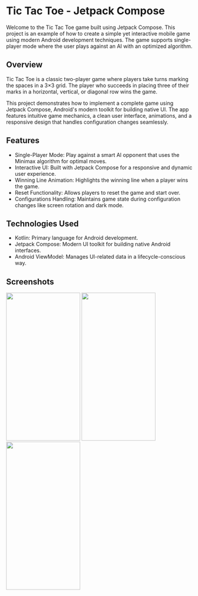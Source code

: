 # Tic Tac Toe - Jetpack Compose
Welcome to the Tic Tac Toe game built using Jetpack Compose. This project is an example of how to create a simple yet interactive mobile game using modern Android development techniques. The game supports single-player mode where the user plays against an AI with an optimized algorithm.

## Overview
Tic Tac Toe is a classic two-player game where players take turns marking the spaces in a 3×3 grid. The player who succeeds in placing three of their marks in a horizontal, vertical, or diagonal row wins the game.

This project demonstrates how to implement a complete game using Jetpack Compose, Android's modern toolkit for building native UI. The app features intuitive game mechanics, a clean user interface, animations, and a responsive design that handles configuration changes seamlessly.

## Features
* Single-Player Mode: Play against a smart AI opponent that uses the Minimax algorithm for optimal moves.
* Interactive UI: Built with Jetpack Compose for a responsive and dynamic user experience.
* Winning Line Animation: Highlights the winning line when a player wins the game.
* Reset Functionality: Allows players to reset the game and start over.
* Configurations Handling: Maintains game state during configuration changes like screen rotation and dark mode.

## Technologies Used
* Kotlin: Primary language for Android development.
* Jetpack Compose: Modern UI toolkit for building native Android interfaces.
* Android ViewModel: Manages UI-related data in a lifecycle-conscious way.

## Screenshots
<p float="left">
  <img src="https://github.com/mrudula0807/tic-tac-toe-compose/assets/50162773/bad3692b-35d2-4f47-ab58-7a9a22f1cf57" width="200" height="400" />
  <img src="https://github.com/mrudula0807/tic-tac-toe-compose/assets/50162773/d34fc9fc-bd3d-4173-8988-537d5a12fc02" width="200" height="400" /> 
  <img src="https://github.com/mrudula0807/tic-tac-toe-compose/assets/50162773/524feb25-f1fb-42ea-95a3-081a48cc29ba" width="200" height="400" />
</p>
